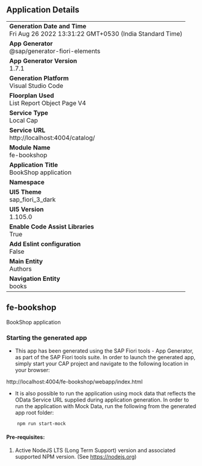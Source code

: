 ## Application Details
|               |
| ------------- |
|**Generation Date and Time**<br>Fri Aug 26 2022 13:31:22 GMT+0530 (India Standard Time)|
|**App Generator**<br>@sap/generator-fiori-elements|
|**App Generator Version**<br>1.7.1|
|**Generation Platform**<br>Visual Studio Code|
|**Floorplan Used**<br>List Report Object Page V4|
|**Service Type**<br>Local Cap|
|**Service URL**<br>http://localhost:4004/catalog/
|**Module Name**<br>fe-bookshop|
|**Application Title**<br>BookShop application|
|**Namespace**<br>|
|**UI5 Theme**<br>sap_fiori_3_dark|
|**UI5 Version**<br>1.105.0|
|**Enable Code Assist Libraries**<br>True|
|**Add Eslint configuration**<br>False|
|**Main Entity**<br>Authors|
|**Navigation Entity**<br>books|

## fe-bookshop

BookShop application

### Starting the generated app

-   This app has been generated using the SAP Fiori tools - App Generator, as part of the SAP Fiori tools suite.  In order to launch the generated app, simply start your CAP project and navigate to the following location in your browser:

http://localhost:4004/fe-bookshop/webapp/index.html

- It is also possible to run the application using mock data that reflects the OData Service URL supplied during application generation.  In order to run the application with Mock Data, run the following from the generated app root folder:

```
    npm run start-mock
```

#### Pre-requisites:

1. Active NodeJS LTS (Long Term Support) version and associated supported NPM version.  (See https://nodejs.org)


